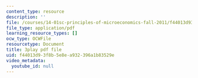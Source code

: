 ```yaml
---
content_type: resource
description: ''
file: /courses/14-01sc-principles-of-microeconomics-fall-2011/f44013d93f8b5e8ea932396a1b83529e_yCd_OSJmtfg.pdf
file_type: application/pdf
learning_resource_types: []
ocw_type: OCWFile
resourcetype: Document
title: 3play pdf file
uid: f44013d9-3f8b-5e8e-a932-396a1b83529e
video_metadata:
  youtube_id: null
---
```

